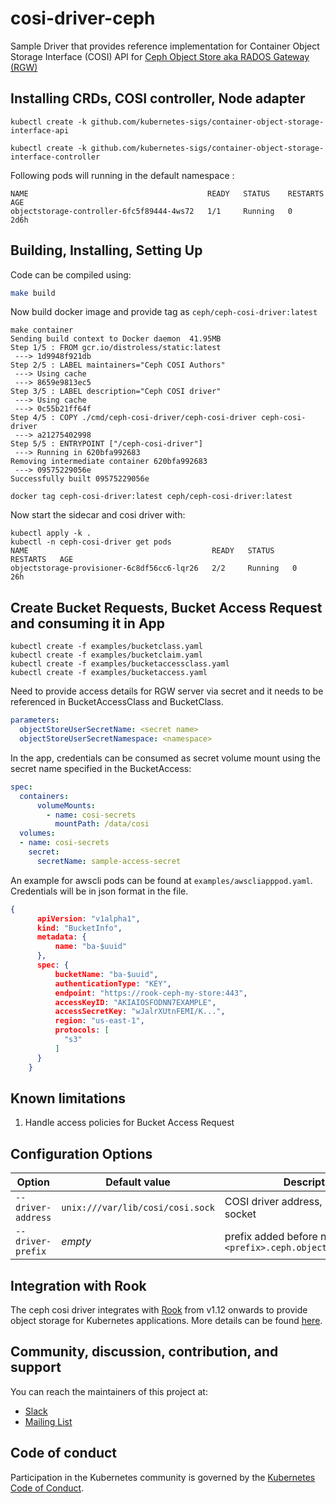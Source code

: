 # cosi-driver-ceph

Sample Driver that provides reference implementation for Container Object Storage Interface (COSI) API for [Ceph Object Store aka RADOS Gateway (RGW)](https://docs.ceph.com/en/latest/man/8/radosgw/)

## Installing CRDs, COSI controller, Node adapter

```console
kubectl create -k github.com/kubernetes-sigs/container-object-storage-interface-api

kubectl create -k github.com/kubernetes-sigs/container-object-storage-interface-controller
```

Following pods will running in the default namespace :

```console
NAME                                        READY   STATUS    RESTARTS   AGE
objectstorage-controller-6fc5f89444-4ws72   1/1     Running   0          2d6h
```

## Building, Installing, Setting Up

Code can be compiled using:

```bash
make build
```

Now build docker image and provide tag as `ceph/ceph-cosi-driver:latest`

```console
make container
Sending build context to Docker daemon  41.95MB
Step 1/5 : FROM gcr.io/distroless/static:latest
 ---> 1d9948f921db
Step 2/5 : LABEL maintainers="Ceph COSI Authors"
 ---> Using cache
 ---> 8659e9813ec5
Step 3/5 : LABEL description="Ceph COSI driver"
 ---> Using cache
 ---> 0c55b21ff64f
Step 4/5 : COPY ./cmd/ceph-cosi-driver/ceph-cosi-driver ceph-cosi-driver
 ---> a21275402998
Step 5/5 : ENTRYPOINT ["/ceph-cosi-driver"]
 ---> Running in 620bfa992683
Removing intermediate container 620bfa992683
 ---> 09575229056e
Successfully built 09575229056e

docker tag ceph-cosi-driver:latest ceph/ceph-cosi-driver:latest
```

Now start the sidecar and cosi driver with:

```console
kubectl apply -k .
kubectl -n ceph-cosi-driver get pods
NAME                                         READY   STATUS    RESTARTS   AGE
objectstorage-provisioner-6c8df56cc6-lqr26   2/2     Running   0          26h
```

## Create Bucket Requests, Bucket Access Request and consuming it in App

```console
kubectl create -f examples/bucketclass.yaml
kubectl create -f examples/bucketclaim.yaml
kubectl create -f examples/bucketaccessclass.yaml
kubectl create -f examples/bucketaccess.yaml
```

Need to provide access details for RGW server via secret and it needs to be referenced in BucketAccessClass and BucketClass.

```yaml
parameters:
  objectStoreUserSecretName: <secret name>
  objectStoreUserSecretNamespace: <namespace>
```

In the app, credentials can be consumed as secret volume mount using the secret name specified in the BucketAccess:

```yaml
spec:
  containers:
      volumeMounts:
        - name: cosi-secrets
          mountPath: /data/cosi
  volumes:
  - name: cosi-secrets
    secret:
      secretName: sample-access-secret
```

An example for awscli pods can be found at `examples/awscliapppod.yaml`. Credentials will be in json format in the file.

```json
{
      apiVersion: "v1alpha1",
      kind: "BucketInfo",
      metadata: {
          name: "ba-$uuid"
      },
      spec: {
          bucketName: "ba-$uuid",
          authenticationType: "KEY",
          endpoint: "https://rook-ceph-my-store:443",
          accessKeyID: "AKIAIOSFODNN7EXAMPLE",
          accessSecretKey: "wJalrXUtnFEMI/K...",
          region: "us-east-1",
          protocols: [
            "s3"
          ]
      }
    }
```

## Known limitations

1. Handle access policies for Bucket Access Request

## Configuration Options

| Option                    | Default value                          | Description                                                        |
| ------------------------- | -------------------------------------- | -------------------------------------------------------------------|
| `--driver-address`        | `unix:///var/lib/cosi/cosi.sock`       | COSI driver address, must be a UNIX socket                         |
| `--driver-prefix`         |  _empty_                               | prefix added before name, e.g, `<prefix>.ceph.objectstorage.k8s.io`|

## Integration with Rook

The ceph cosi driver integrates with [Rook](https://rook.io/) from v1.12 onwards to provide object storage for Kubernetes applications. More details can be found [here](https://rook.io/docs/rook/v1.12/Storage-Configuration/Object-Storage-RGW/cosi/).

## Community, discussion, contribution, and support

You can reach the maintainers of this project at:

- [Slack](https://kubernetes.slack.com/messages/sig-storage)
- [Mailing List](https://groups.google.com/forum/#!forum/kubernetes-sig-storage)

## Code of conduct

Participation in the Kubernetes community is governed by the [Kubernetes Code of Conduct](code-of-conduct.md).
